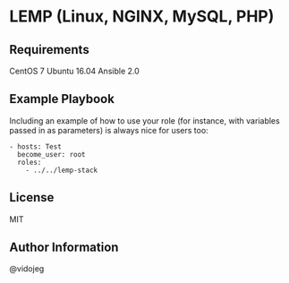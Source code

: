 LEMP (Linux, NGINX, MySQL, PHP)
=========

Requirements
------------
CentOS 7
Ubuntu 16.04
Ansible 2.0


Example Playbook
----------------

Including an example of how to use your role (for instance, with variables passed in as parameters) is always nice for users too:
```
- hosts: Test
  become_user: root
  roles:
    - ../../lemp-stack
```
License
-------

MIT

Author Information
------------------
@vidojeg
